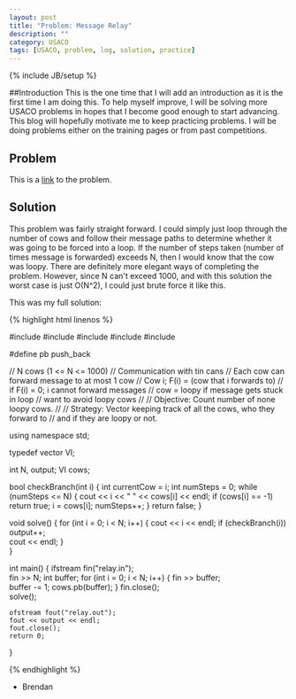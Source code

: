 ```yaml
---
layout: post
title: "Problem: Message Relay"
description: ""
category: USACO
tags: [USACO, problem, log, solution, practice]
---
```

{% include JB/setup %}

##Introduction
This is the one time that I will add an introduction as it is the first time I am doing this.
To help myself improve, I will be solving more USACO problems in hopes that I become good enough to start advancing. This blog will hopefully motivate me to keep practicing problems. I will be doing problems either on the training pages or from past competitions.

## Problem
This is a [link](http://www.usaco.org/index.php?page=viewproblem2&cpid=241) to the problem.

## Solution
This problem was fairly straight forward. I could simply just loop through the number of cows and follow their message paths to determine whether it was going to be forced into a loop. If the number of steps taken (number of times message is forwarded) exceeds N, then I would know that the cow was loopy. There are definitely more elegant ways of completing the problem. However, since N can't exceed 1000, and with this solution the worst case is just O(N^2), I could just brute force it like this.

This was my full solution:

{% highlight html linenos %}

#include <iostream>
#include <fstream>
#include <algorithm>
#include <vector>
#include <utility>

#define pb push_back

// N cows (1 <= N <= 1000)
// Communication with tin cans
// Each cow can forward message to at most 1 cow
// Cow i; F(i) = (cow that i forwards to)
// if F(i) = 0; i cannot forward messages
// cow = loopy if message gets stuck in loop
// want to avoid loopy cows
//
// Objective: Count number of none loopy cows.
//
// Strategy: Vector keeping track of all the cows, who they forward to
// 		and if they are loopy or not. 

using namespace std;

typedef vector<int> VI;

int N, output;
VI cows;

bool checkBranch(int i) {
	int currentCow = i;
	int numSteps = 0;
	while (numSteps <= N) {
		cout << i << " " << cows[i] << endl;
		if (cows[i] == -1) return true;
		i = cows[i];
		numSteps++;
	}
	return false;
}

void solve() {
	for (int i = 0; i < N; i++) {
		cout << i << endl;
		if (checkBranch(i)) output++;	
		cout << endl;
	}		
}

int main() {
	ifstream fin("relay.in");	
	fin >> N;
	int buffer;
	for (int i = 0; i < N; i++) {
		fin >> buffer;	
		buffer -= 1;
		cows.pb(buffer);
	}
	fin.close();	
	solve();

	ofstream fout("relay.out");
	fout << output << endl;
	fout.close();
	return 0;
}

{% endhighlight %}

- Brendan
